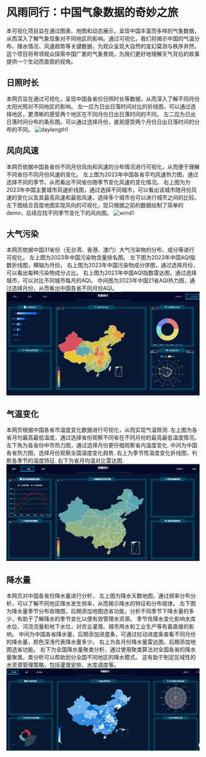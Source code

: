 # 风雨同行：中国气象数据的奇妙之旅
本可视化项目旨在通过图表、地图和动态展示，呈现中国丰富而多样的气象数据，从而深入了解气象现象对不同地区的影响。通过可视化，我们将揭示中国的气温分布、降水情况、风速趋势等关键数据，为观众呈现大自然的变幻莫测与秩序井然。这个项目将带领观众探索中国广袤的气象景观，为我们更好地理解天气背后的故事提供一个生动而直观的视角。

## 日照时长
本网页旨在通过可视化，呈现中国各省份日照时长等数据，从而深入了解不同月份太阳光照对不同地区的影响。
左一应为日出日落时间对比的折线图，可以通过选择地区，更清晰的感受两个地区在不同月份日出日落时间的不同。
左二应为日出日落时间分布的条形图，可以通过选择月份，直观感受两个月份日出日落时间的分布的不同。
![daylength1](https://github.com/HarleyRoot/weather-data/raw/main/images/daylength1.png)

## 风向风速
本网页依据中国各省份不同月份风向和风速的分布情况进行可视化，从而便于理解不同省份不同月份风速的变化。
左上图为2023年中国各省平均风速热力图，通过选择不同的季节，从而看出不同省份随季节变化风速的变化情况。
右上图为为2023年中国主要城市风速折线图，通过选择不同城市，可以看出该城市随月份风速的变化以及其最高风速和最低风速，选择多个城市也可以进行城市之间的比较。
左下图结合百度地图实现风向的可视化，现只根据之前的数据绘制了简单的demo，后续应找不同季节变化下的风向图。
![wind1](https://github.com/HarleyRoot/weather-data/raw/main/images/wind1.png)

## 大气污染
本网页依据中国31省份（无台湾、香港、澳门）大气污染物的分布、成分等进行可视化。
左上图为2023年中国污染物含量排名图。
左下图为2023年中国AQI指数折线图，横轴为月份。
右上图为2023年中国污染物成分饼图，通过选择月份，可以看出每种污染物成分占比。
右上图为2023年中国AQI指数雷达图，通过选择城市，可以对比不同城市每月的AQI。
中间图为2023年中国21省AQI热力图，通过选择月份，从而看出中国各省不同月份AQI。
![wind1](https://github.com/HarleyRoot/weather-data/raw/main/images/AirPollution.png)

## 气温变化
本网页根据中国各省市温度变化数据进行可视化，从而实现气温观测.
左上图为各省月均最高最低温度，通过选择省份观察不同省在不同月份的最高最低温度情况。
左下角为各省份中市热力图，通过选择月份更仔细观察省内温度变化.
中间为中国各省热力图，选择月份观察全国温度变化趋势.
右上为季节性温度变化折线图，判断各季节的温度特征.
右下为省月均温对比雷达图.
![wind1](https://github.com/HarleyRoot/weather-data/raw/main/images/temperature.png)

## 降水量
本网页对中国各省份降水量进行分析，
左上图为降水天数地图，通过频率分布分析，可以了解不同地区降水发生频率，从而揭示降水的特征和分布规律。
左下图为降水量季节分布玫瑰图，后期添加地图选省功能，分析不同季节下降水量的多少，有助于了解降水的季节变化以便有效管理水资源。
季节性降水变化影响水库水位、河流流量和地下水位，对农业灌溉、城市用水和工业生产等有着直接的影响。
中间为中国各省降水量，后期添加进度条，可通过拉动进度条查看不同月份的降水量，颜色深浅代表降水量多少。
右上为各月份降水量雷达图，后期添加地图选省功能。
右下为全国降水量聚类分析，通过使用聚类算法对全国各省的降水量聚类，类分析可以帮助划分全国不同地区的降水模式。
这有助于制定区域性的水资源管理策略，包括灌溉安排、水库调度等。
![wind1](https://github.com/HarleyRoot/weather-data/raw/main/images/Rainfall.jpg)
